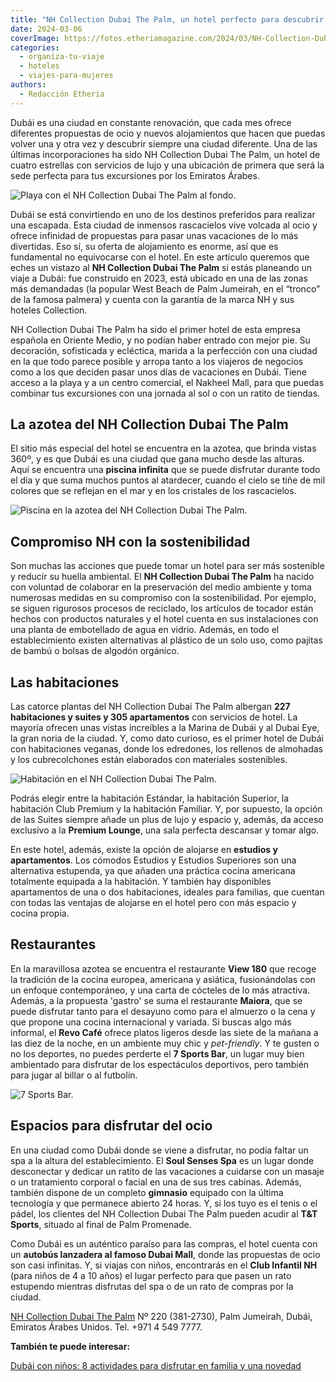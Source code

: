 ```yaml
---
title: "NH Collection Dubai The Palm, un hotel perfecto para descubrir los Emiratos Árabes"
date: 2024-03-06
coverImage: https://fotos.etheriamagazine.com/2024/03/NH-Collection-Dubai-The_Palm-pisicna-.jpg
categories: 
  - organiza-tu-viaje
  - hoteles
  - viajes-para-mujeres
authors: 
  - Redacción Etheria
---
```


Dubái es una ciudad en constante renovación, que cada mes ofrece diferentes propuestas 
de ocio y nuevos alojamientos que hacen que puedas volver una y otra vez y descubrir 
siempre una ciudad diferente. Una de las últimas incorporaciones ha sido NH Collection 
Dubai The Palm, un hotel de cuatro estrellas con servicios de lujo y una ubicación de 
primera que será la sede perfecta para tus excursiones por los Emiratos Árabes. 

![Playa con el NH Collection Dubai The Palm al fondo.](https://fotos.etheriamagazine.com/2024/03/NH-Collection-Dubai-The-Palm-playa.jpg "Playa con el NH Collection Dubai The Palm al fondo.")

Dubái se está convirtiendo en uno de los destinos preferidos para realizar una escapada. 
Esta ciudad de inmensos rascacielos vive volcada al ocio y ofrece infinidad de 
propuestas para pasar unas vacaciones de lo más divertidas. Eso sí, su oferta de 
alojamiento es enorme, así que es fundamental no equivocarse con el hotel. En este 
artículo queremos que eches un vistazo al **NH Collection Dubai The Palm** si estás 
planeando un viaje a Dubái: fue construido en 2023, está ubicado en una de las zonas más 
demandadas (la popular West Beach de Palm Jumeirah, en el “tronco” de la famosa palmera) 
y cuenta con la garantía de la marca NH y sus hoteles Collection. 

NH Collection Dubai The Palm ha sido el primer hotel de esta empresa española en Oriente 
Medio, y no podían haber entrado con mejor pie. Su decoración, sofisticada y ecléctica, 
marida a la perfección con una ciudad en la que todo parece posible y arropa tanto a los 
viajeros de negocios como a los que deciden pasar unos días de vacaciones en Dubái. 
Tiene acceso a la playa y a un centro comercial, el Nakheel Mall, para que puedas 
combinar tus excursiones con una jornada al sol o con un ratito de tiendas. 

## La azotea del NH Collection Dubai The Palm

El sitio más especial del hotel se encuentra en la azotea, que brinda vistas 360º, y es 
que Dubái es una ciudad que gana mucho desde las alturas. Aquí se encuentra una 
**piscina infinita** que se puede disfrutar durante todo el día y que suma muchos puntos 
al atardecer, cuando el cielo se tiñe de mil colores que se reflejan en el mar y en los 
cristales de los rascacielos. 

![Piscina en la azotea del NH Collection Dubai The Palm.](https://fotos.etheriamagazine.com/2024/03/NH-Collection-Dubai-The_Palm-pisicna-.jpg "Piscina en la azotea del NH Collection Dubai The Palm.")

## Compromiso NH con la sostenibilidad

Son muchas las acciones que puede tomar un hotel para ser más sostenible y reducir su 
huella ambiental. El **NH Collection Dubai The Palm** ha nacido con voluntad de 
colaborar en la preservación del medio ambiente y toma numerosas medidas en su 
compromiso con la sostenibilidad. Por ejemplo, se siguen rigurosos procesos de 
reciclado, los artículos de tocador están hechos con productos naturales y el hotel 
cuenta en sus instalaciones con una planta de embotellado de agua en vidrio. Además, en 
todo el establecimiento existen alternativas al plástico de un solo uso, como pajitas de 
bambú o bolsas de algodón orgánico. 

## Las habitaciones

Las catorce plantas del NH Collection Dubai The Palm albergan **227 habitaciones y 
suites y 305 apartamentos** con servicios de hotel. La mayoría ofrecen unas vistas 
increíbles a la Marina de Dubái y al Dubai Eye, la gran noria de la ciudad. Y, como dato 
curioso, es el primer hotel de Dubái con habitaciones veganas, donde los edredones, los 
rellenos de almohadas y los cubrecolchones están elaborados con materiales sostenibles. 

![Habitación en el NH Collection Dubai The Palm.](https://fotos.etheriamagazine.com/2024/03/NH-Collection-Dubai-The-Palm-Deluxe-Room.jpg "Habitación en el NH Collection Dubai The Palm.")

Podrás elegir entre la habitación Estándar, la habitación Superior, la habitación Club 
Premium y la habitación Familiar. Y, por supuesto, la opción de las Suites siempre añade 
un plus de lujo y espacio y, además, da acceso exclusivo a la **Premium Lounge**, una 
sala perfecta descansar y tomar algo. 

En este hotel, además, existe la opción de alojarse en **estudios y apartamentos**. Los 
cómodos Estudios y Estudios Superiores son una alternativa estupenda, ya que añaden una 
práctica cocina americana totalmente equipada a la habitación. Y también hay disponibles 
apartamentos de una o dos habitaciones, ideales para familias, que cuentan con todas las 
ventajas de alojarse en el hotel pero con más espacio y cocina propia. 

## Restaurantes

En la maravillosa azotea se encuentra el restaurante **View 180** que recoge la 
tradición de la cocina europea, americana y asiática, fusionándolas con un enfoque 
contemporáneo, y una carta de cócteles de lo más atractiva. Además, a la propuesta 
'gastro' se suma el restaurante **Maiora**, que se puede disfrutar tanto para el 
desayuno como para el almuerzo o la cena y que propone una cocina internacional y 
variada. Si buscas algo más informal, el **Revo Café** ofrece platos ligeros desde las 
siete de la mañana a las diez de la noche, en un ambiente muy chic y _pet-friendly_. Y 
te gusten o no los deportes, no puedes perderte el **7 Sports Bar**, un lugar muy bien 
ambientado para disfrutar de los espectáculos deportivos, pero también para jugar al 
billar o al futbolín. 

![7 Sports Bar.](https://fotos.etheriamagazine.com/2024/03/nh-collection-the-palm-dubai-sport-bar.jpg "7 Sports Bar.")

## Espacios para disfrutar del ocio

En una ciudad como Dubái donde se viene a disfrutar, no podía faltar un spa a la altura 
del establecimiento. El **Soul Senses Spa** es un lugar donde desconectar y dedicar un 
ratito de las vacaciones a cuidarse con un masaje o un tratamiento corporal o facial en 
una de sus tres cabinas. Además, también dispone de un completo **gimnasio** equipado 
con la última tecnología y que permanece abierto 24 horas. Y, si los tuyo es el tenis o 
el pádel, los clientes del NH Collection Dubai The Palm pueden acudir al **T&T Sports**, 
situado al final de Palm Promenade. 

Como Dubái es un auténtico paraíso para las compras, el hotel cuenta con un **autobús 
lanzadera al famoso Dubai Mall**, donde las propuestas de ocio son casi infinitas. Y, si 
viajas con niños, encontrarás en el **Club Infantil NH** (para niños de 4 a 10 años) el 
lugar perfecto para que pasen un rato estupendo mientras disfrutas del spa o de un rato 
de compras por la ciudad. 

[NH Collection Dubai The 
Palm](https://world.nh-hotels.com/es/nh-collection-dubai-the-palm) Nº 220 (381-2730), 
Palm Jumeirah, Dubái, Emiratos Árabes Unidos. Tel. +971 4 549 7777. 

**También te puede interesar:** 

[Dubái con niños: 8 actividades para disfrutar en familia y una 
novedad](https://etheriamagazine.com/2022/02/25/dubai-con-ninos-actividades-y-excursiones/)

